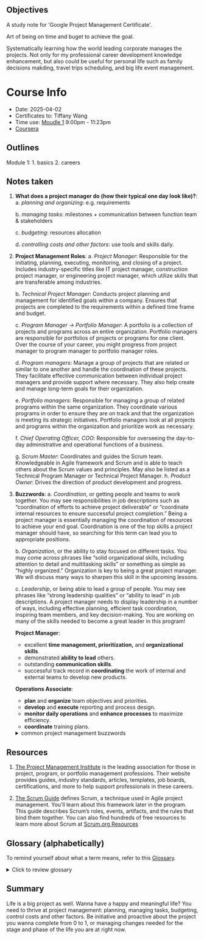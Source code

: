 ## Objectives
A study note for 'Google Project Management Certificate'.

Art of being on time and buget to achieve the goal.

Systematically learning how the world leading corporate manages the projects. Not only for my professional career development knowledge enhancement, but also could be useful for personal life such as family decisions makding, travel trips scheduling, and big life event management.

# Course Info
* Date: 2025-04-02
* Certificates to: Tiffany Wang
* Time use: [Moudle 1](https://www.coursera.org/learn/project-management-foundations/home/module/1) 9:00pm - 11:23pm
* [Coursera](https://www.coursera.org/learn/project-management-foundations/supplement/qaLq3/helpful-resources-to-get-started)

## Outlines
Module 1: 
    1. basics
    2. careers

## Notes taken

1. **What does a project manager do (how their typical one day look like)?**: 
    a. _planning and organizing_: e.g. requirements

    b. _managing tasks_: milestones + communication between function team & stakeholders

    c. _budgeting_: resources allocation

    d. _controlling costs and other factors_: use tools and skills daily.

2. **Project Management Roles**:
    a. _Project Manager_: Responsible for the initiating, planning, executing, monitoring, and closing of a project. Includes industry-specific titles like IT project manager, construction project manager, or engineering project manager, which utilize skills that are transferable among industries.

    b. _Technical Project Manager_: Conducts project planning and management for identified goals within a company. Ensures that projects are completed to the requirements within a defined time frame and budget.

    c. _Program Manager -> Portfolio Manager_: A portfolio is a collection of projects and programs across an entire organization. Portfolio managers are responsible for portfolios of projects or programs for one client. Over the course of your career, you might progress from project manager to program manager to portfolio manager roles.

    d. _Program managers_: Manage a group of projects that are related or similar to one another and handle the coordination of these projects. They facilitate effective communication between individual project managers and provide support where necessary. They also help create and manage long-term goals for their organization.

    e. _Portfolio managers_: Responsible for managing a group of related programs within the same organization. They coordinate various programs in order to ensure they are on track and that the organization is meeting its strategic initiatives. Portfolio managers look at all projects and programs within the organization and prioritize work as necessary. 

    f. _Chief Operating Officer, COO_: Responsible for overseeing the day-to-day administrative and operational functions of a business.

    g. _Scrum Master_: Coordinates and guides the Scrum team. Knowledgeable in Agile framework and Scrum and is able to teach others about the Scrum values and principles. May also be listed as a Technical Program Manager or Technical Project Manager.
    h. _Product Owner_: Drives the direction of product development and progress. 

3. **Buzzwords**:
    a. _Coordination_, or getting people and teams to work together. You may see responsibilities in job descriptions such as “coordination of efforts to achieve project deliverable” or “coordinate internal resources to ensure successful project completion.” Being a project manager is essentially managing the coordination of resources to achieve your end goal. Coordination is one of the top skills a project manager should have, so searching for this term can lead you to appropriate positions. 

    b. _Organization_, or the ability to stay focused on different tasks. You may come across phrases like “solid organizational skills, including attention to detail and multitasking skills” or something as simple as “highly organized.” Organization is key to being a great project manager. We will discuss many ways to sharpen this skill in the upcoming lessons.

    c. _Leadership_, or being able to lead a group of people. You may see phrases like “strong leadership qualities” or “ability to lead” in job descriptions. A project manager needs to display leadership in a number of ways, including effective planning, efficient task coordination, inspiring team members, and key decision-making. You are working on many of the skills needed to become a great leader in this program!

    __Project Manager__:
    * excellent **time management, prioritization,** and **organizational skills**.
    * demonstrated **ability to lead** others.
    * outstanding **communication skills**.
    * successful track record in **coordinating** the work of internal and external teams to develop new products.

    __Operations Associate__:
    * **plan** and **organize** team objectives and priorities.
    * **develop** and **execute** reporting and process design.
    * **monitor daily operations** and **enhance processes** to maximize efficiency.
    * **coordinate** training plans.

    <details>
    <summary>common project management buzzwords</summary>
	<li>Analytical</li>  
	<li>Assertive</li>  
	<li>Assessing outcomes</li>  
	<li>Assessing progress</li>  
	<li>Attention to detail</li>  
	<li>Conflict resolution</li>  
	<li>Collaborative</li>  
	<li>Coordination</li>  
	<li>Communication</li>  
	<li>Development</li>  
	<li>Evaluation</li>  
	<li>Executing plans</li>  
	<li>Financial analysis</li>  
	<li>Impact assessment</li>  
	<li>Leadership engagement</li>  
	<li>Managing meetings</li>  
	<li>Managing client expectations</li>  
	<li>Managing conflicts</li>  
	<li>Managing relationships with stakeholders</li>  
	<li>Managing vendors</li>  
	<li>Meeting deadlines</li>  
	<li>Monitoring</li>  
	<li>Multitasking</li>  
	<li>Planning</li>  
	<li>Prioritizing</li>  
	<li>Problem-solving</li>  
	<li>Process development</li>  
	<li>Process improvement</li>  
	<li>Project coordination</li>  
	<li>Project implementation</li>  
	<li>Project initialization</li>  
	<li>Project planning</li>  
	<li>Project reporting</li>  
	<li>Quality control</li>  
	<li>Risk assessment</li>  
	<li>Risk management</li>  
	<li>Solution development</li>  
	<li>Strategic planning</li>  
	<li>Strong interpersonal skills</li>  
	<li>Strong verbal communication</li>  
	<li>Strong written communication</li>  
    </details>


## Resources

1. [The Project Management Institute](https://www.pmi.org/)
 is the leading association for those in project, program, or portfolio management professions. Their website provides guides, industry standards, articles, templates, job boards, certifications, and more to help support professionals in these careers.

2. [The Scrum Guide](https://scrumguides.org/index.html)
 defines Scrum, a technique used in Agile project management. You’ll learn about this framework later in the program. This guide describes Scrum’s roles, events, artifacts, and the rules that bind them together. You can also find hundreds of free resources to learn more about Scrum at [Scrum.org Resources](https://www.scrum.org/resources)
 

## Glossary (alphabetically)
To remind yourself about what a term means, refer to this [Glossary](https://docs.google.com/document/d/1jtDR7d9daVgqnhBZnm17SBthdKVQ2hyPfGdl2f-v3Uk/edit?tab=t.0).
<details>
    <summary>Click to review glossary</summary>
        <li> __DMAC__: the Lean Six Signa approach: lean + six sigma, 2 combined methods used for projects that have goals to save money, improve quality, and move through processes quickly.</li>
        <li> __Change Management__: adpot users to the new system.</li>
        <li> __Delegation__: Assigning tasks to individual or resources who can **best** complete the work.</li>
        <li> __feedback mechanism__: a tool to capture input from stakeholders, such as a survey.</li>
        <li> __flow chart__: help better visualize the progress of development lifecycle。</li>
        <li> __kanban__: An Agile tool and approach to provide visual feedback about the status of the work in progress.</li>
        <li> __linear__: Previous task has to be completed before next task to begin.</li>
        <li> __Mission__: Clarifies what the **"what", "who", and "why"** of the organization.</li>
        <li> __Organizational culture__: personality (values, mission, history, and so on).</li>
        <li> __Ownership__: When ppl feel like they are empowered to take responsibilities for the successful completion of their tasks.</li>
        <li> __Planning__: Making use of productivity tools and creating processes, creating and maintaining plans, timelines, schedules, and other forms of documentation to track project completion.</li>
        <li> __Project governance__: the framework for how project decisions are made.</li>
        <li> __Project lifecycle__: 4 phases of the basic structure for a project: initiate the project, make the plan, execute and complete tasks, and close the project.</li>
        <li> __Reporting chart__: A diagram showing the relationship among ppl and groups within the org. and who each person or group reports to.</li>
        <li> __Resource availiability__: knowing how to access the ppl, equipment, and budget $$ needed for a project.</li>
        <li> __Retrospective__: A workshop or meeting with the project team to note best practices and learn how to manage a project more efficiently the next time.</li>
        <li> __Risk__: A potential event which can occur and have an impact on a project.</li>
        <li> __Stakeholders__: Ppl who are interested in and affected by the project's completion and success.</li>
        <li> __steering committees__: A group that decides on the priorities of an organization and manages the general course of its operations.</li>
        <li> __Transferable skill__: An ability that can be used in many different jobs and career paths.</li>
        <li> __Urgency__: Getting team members to understand that the project is important and to identify what actions need to be taken to move the project along.</li>
        <li> __Values__: Principles that describe how employees are expected to behave.</li>
</details>

## Summary
Life is a big project as well. Wanna have a happy and meaningful life? You need to thrive at project management: planning, managing tasks, budgeting, control costs and other factors. Be initiative and proactive about the project you wanna complete from 0 to 1, or managing changes needed for the stage and phase of the life you are at right now.